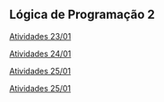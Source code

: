 ## Lógica de Programação 2

[Atividades 23/01](https://github.com/ThiagooSG/FullStack_RPV/tree/main/FullStack_RPV/logica_progamacao_2/Atividade_230124)

[Atividades 24/01](https://github.com/ThiagooSG/FullStack_RPV/tree/main/FullStack_RPV/logica_progamacao_2/Atividade_240124)

[Atividades 25/01](https://github.com/ThiagooSG/FullStack_RPV/tree/main/FullStack_RPV/logica_progamacao_2/Atividade_250124)

[Atividades 25/01](https://github.com/ThiagooSG/FullStack_RPV/tree/main/FullStack_RPV/logica_progamacao_2/Atividade_300124)